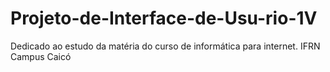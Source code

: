 # Projeto-de-Interface-de-Usu-rio-1V
Dedicado ao estudo da matéria do curso de informática para internet. IFRN Campus Caicó
